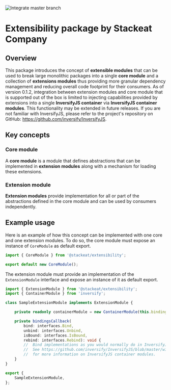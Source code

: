 ![Integrate master branch](https://github.com/atweel/extensibility/workflows/Integrate%20master%20branch/badge.svg)

# Extensibility package by Stackeat Company

## Overview
This package introduces the concept of **extensible modules** that can be used to break large monolithic packages into a single **core module** and a collection of **extensions modules** thus providing more granular dependency management and reducing overall code footprint for their consumers. As of version 0.1.2, integration between extension modules and core module that is supported out of the box is limited to injecting capabilities provided by extensions into a single **InversifyJS container** via **InversifyJS container modules**. This functionality may be extended in future releases. If you are not familiar with InversifyJS, please refer to the project's repository on GitHub: https://github.com/inversify/InversifyJS.

## Key concepts
### Core module
A **core module** is a module that defines abstractions that can be implemented in **extension modules** along with a mechanism for loading these extensions.

### Extension module
**Extension modules** provide implementation for all or part of the abstractions defined in the core module and can be used by consumers independently.

## Example usage
Here is an example of how this concept can be implemented with one core and one extension modules. To do so, the core module must expose an instance of `CoreModule` as default export.

```typescript
import { CoreModule } from '@stackeat/extensibility';

export default new CoreModule();
```
The extension module must provide an implementation of the `ExtensionModule` interface and expose an instance of it as default export.

```typescript
import { ExtensionModule } from '@stackeat/extensibility';
import { ContainerModule } from 'inversify';

class SampleExtensionModule implements ExtensionModule {

    private readonly containerModule = new ContainerModule(this.bindingsCallback.bind(this));

    private bindingsCallback(
        bind: interfaces.Bind,
        unbind: interfaces.Unbind,
        isBound: interfaces.IsBound,
        rebind: interfaces.Rebind): void {
        //  Bind implementations as you would normally do in InversifyJS container modules.
        //  See https://github.com/inversify/InversifyJS/blob/master/wiki/container_modules.md
        //  for more information on InversifyJS container modules.
    }
}

export {
    SampleExtensionModule,
};

```
